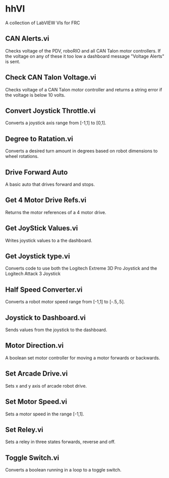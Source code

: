 # hhVI
A collection of LabVIEW VIs for FRC

## CAN Alerts.vi
Checks voltage of the PDV, roboRIO and all CAN Talon motor controllers. If the voltage on any of these it too low a dashboard message "Voltage Alerts" is sent.
## Check CAN Talon Voltage.vi
Checks voltage of a CAN Talon motor controller and returns a string error if the voltage is below 10 volts.
## Convert Joystick Throttle.vi
Converts a joystick axis range from [-1,1] to [0,1].
## Degree to Ratation.vi
Converts a desired turn amount in degrees based on robot dimensions to wheel rotations.
## Drive Forward Auto
A basic auto that drives forward and stops.
## Get 4 Motor Drive Refs.vi
Returns the motor references of a 4 motor drive.
## Get JoyStick Values.vi
Writes joystick values to a the dashboard.
## Get Joystick type.vi
Converts code to use both the Logitech Extreme 3D Pro Joystick and the Logitech Attack 3 Joystick
## Half Speed Converter.vi
Converts a robot motor speed range from [-1,1] to [-.5,.5].
## Joystick to Dashboard.vi
Sends values from the joystick to the dashboard.
## Motor Direction.vi
A boolean set motor controller for moving a motor forwards or backwards.
## Set Arcade Drive.vi
Sets x and y axis of arcade robot drive.
## Set Motor Speed.vi
Sets a motor speed in the range [-1,1].
## Set Reley.vi
Sets a reley in three states forwards, reverse and off.
## Toggle Switch.vi
Converts a boolean running in a loop to a toggle switch.